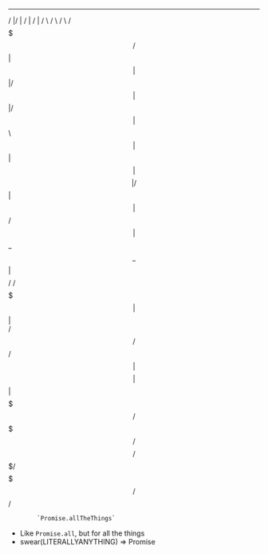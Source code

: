   _______  __   __   __   ______    ______    ______  
 /       |/  | /  | /  | /      \  /      \  /      \ 
/$$$$$$$/ $$ | $$ | $$ |/$$$$$$  | $$$$$$  |/$$$$$$  |
$$      \ $$ | $$ | $$ |$$    $$ | /    $$ |$$ |  $$/ 
 $$$$$$  |$$ \_$$ \_$$ |$$$$$$$$/ /$$$$$$$ |$$ |      
/     $$/ $$   $$   $$/ $$       |$$    $$ |$$ |      
$$$$$$$/   $$$$$/$$$$/   $$$$$$$/  $$$$$$$/ $$/       

            `Promise.allTheThings`

* Like `Promise.all`, but for all the things
* swear(LITERALLYANYTHING) => Promise
